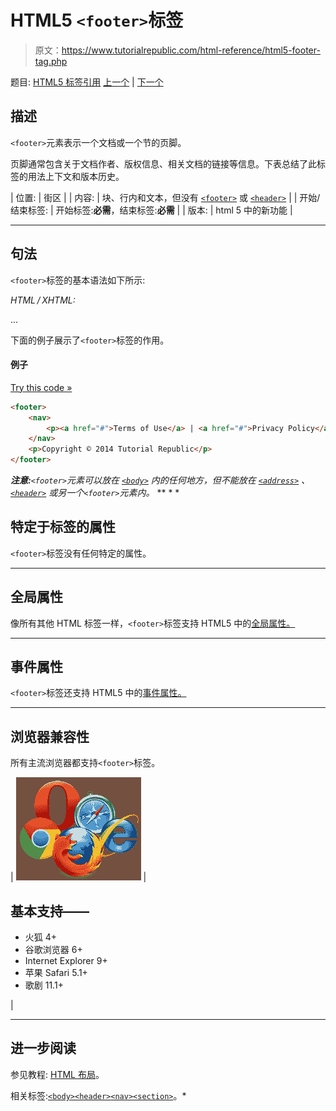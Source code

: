 # HTML5 `<footer>`标签

> 原文：<https://www.tutorialrepublic.com/html-reference/html5-footer-tag.php>

题目: [HTML5 标签引用](html5-tags.php) [上一个](html-font-tag.php) | [下一个](html-form-tag.php)

## 描述

`<footer>`元素表示一个文档或一个节的页脚。

页脚通常包含关于文档作者、版权信息、相关文档的链接等信息。下表总结了此标签的用法上下文和版本历史。

| 位置: | 街区 |
| 内容: | 块、行内和文本，但没有 [`<footer>`](html5-footer-tag.php) 或 [`<header>`](html5-header-tag.php) |
| 开始/结束标签: | 开始标签:**必需**，结束标签:**必需** |
| 版本: | html 5 中的新功能 |

* * *

## 句法

`<footer>`标签的基本语法如下所示:

*HTML / XHTML:* <footer> ... </footer>

下面的例子展示了`<footer>`标签的作用。

#### 例子

[Try this code »](../codelab.php?topic=html5&file=footer-tag "Try this code using online Editor")

```html
<footer>
    <nav>
        <p><a href="#">Terms of Use</a> | <a href="#">Privacy Policy</a></p>
    </nav>
    <p>Copyright © 2014 Tutorial Republic</p>
</footer>
```

 ***注意:**`<footer>`元素可以放在 [`<body>`](html-body-tag.php) 内的任何地方，但不能放在 [`<address>`](html-address-tag.php) 、 [`<header>`](html5-header-tag.php) 或另一个`<footer>`元素内。*  ** * *

## 特定于标签的属性

`<footer>`标签没有任何特定的属性。

* * *

## 全局属性

像所有其他 HTML 标签一样，`<footer>`标签支持 HTML5 中的[全局属性。](html5-global-attributes.php)

* * *

## 事件属性

`<footer>`标签还支持 HTML5 中的[事件属性。](html5-event-attributes.php)

* * *

## 浏览器兼容性

所有主流浏览器都支持`<footer>`标签。

| ![Browsers Icon](img/e9331123c77668c1832e541c2fca1002.png) | 

## 基本支持——

*   火狐 4+
*   谷歌浏览器 6+
*   Internet Explorer 9+
*   苹果 Safari 5.1+
*   歌剧 11.1+

 |

* * *

## 进一步阅读

参见教程: [HTML 布局](../html-tutorial/html-layout.php)。

相关标签:[`<body>`](html-body-tag.php)[`<header>`](html5-header-tag.php)[`<nav>`](html5-nav-tag.php)[`<section>`](html5-section-tag.php)。*